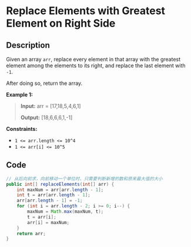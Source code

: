 # Replace Elements with Greatest Element on Right Side

## Description

Given an array `arr`, replace every element in that array with the greatest element among the elements to its right, and replace the last element with `-1`.

After doing so, return the array.

**Example 1:**

> **Input:** arr = \[17,18,5,4,6,1\] 
>
> **Output:** \[18,6,6,6,1,-1\]

**Constraints:**

* `1 <= arr.length <= 10^4`
* `1 <= arr[i] <= 10^5`

## **Code**

```java
// 从后向前求，向前移动一个单位时，只需要判断新增的数和原来最大值的大小
public int[] replaceElements(int[] arr) {
    int maxNum = arr[arr.length - 1];
    int t = arr[arr.length - 1];
    arr[arr.length - 1] = -1;
    for (int i = arr.length - 2; i >= 0; i--) {
        maxNum = Math.max(maxNum, t);
        t = arr[i];
        arr[i] = maxNum;
    }
    return arr;
}
```

